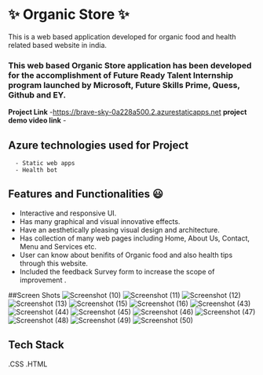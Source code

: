 # ✨  Organic Store ✨
This is a web based application developed for organic food and health related based website in india.
### This web based Organic Store application has been developed for the accomplishment of Future Ready Talent Internship program launched by Microsoft, Future Skills Prime, Quess, Github and EY.


**Project Link** -https://brave-sky-0a228a500.2.azurestaticapps.net
**project demo video link** - 

## Azure technologies used for Project
      - Static web apps
      - Health bot
      
## Features and Functionalities 😃

- Interactive and responsive UI.
- Has many graphical and visual innovative effects.
- Have an aesthetically pleasing visual design and architecture.
- Has collection of many web pages including Home, About Us, Contact, Menu and Services etc.
- User can know about benifits of Organic food and also health tips through this website.
- Included the feedback Survey form to increase the scope of improvement .

##Screen Shots
![Screenshot (10)](https://user-images.githubusercontent.com/108931081/205335011-7d1c14bc-6ecc-42c5-8b8f-2d09306cb1b7.png)
![Screenshot (11)](https://user-images.githubusercontent.com/108931081/205335205-345f17ec-ebe4-4780-b179-f790307ab908.png)
![Screenshot (12)](https://user-images.githubusercontent.com/108931081/205335320-05f449b6-15f7-405b-8159-65fa75a61a0f.png)
![Screenshot (13)](https://user-images.githubusercontent.com/108931081/205335422-a416bee8-b5fb-4c42-a9df-a6e7ad09f257.png)
![Screenshot (15)](https://user-images.githubusercontent.com/108931081/205335493-70c9afa6-5d1d-484a-8163-a3a60cc93f59.png)
![Screenshot (16)](https://user-images.githubusercontent.com/108931081/205335590-4dc7cec0-43a4-42a7-a8d2-36f75d489d41.png)
![Screenshot (43)](https://user-images.githubusercontent.com/108931081/209435882-fe078bc0-65f0-463f-aef1-b29d87c10916.png)
![Screenshot (44)](https://user-images.githubusercontent.com/108931081/209435887-c9ec6b04-cf57-4a36-a5dc-316d748508e6.png)
![Screenshot (45)](https://user-images.githubusercontent.com/108931081/209435907-b1e6b84a-398a-4f38-a73c-9b39fef66972.png)
![Screenshot (46)](https://user-images.githubusercontent.com/108931081/209435909-6558a459-bda3-40fb-9327-0fc58ae8ebbc.png)
![Screenshot (47)](https://user-images.githubusercontent.com/108931081/209435925-6ff0819f-b868-4fc7-876c-7a1a3b59c113.png)
![Screenshot (48)](https://user-images.githubusercontent.com/108931081/209435944-610a0657-5967-4465-af27-f09315157f71.png)
![Screenshot (49)](https://user-images.githubusercontent.com/108931081/209435958-39e5976f-c30b-4ca7-89e8-4e51e5312239.png)
![Screenshot (50)](https://user-images.githubusercontent.com/108931081/209435963-d7e54c3b-71ba-48e6-a908-269abe9d89e5.png)



## Tech Stack 
.CSS
.HTML
